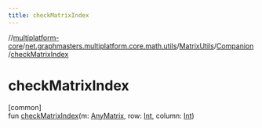 ```yaml
---
title: checkMatrixIndex
---
```

//[multiplatform-core](../../../../index.html)/[net.graphmasters.multiplatform.core.math.utils](../../index.html)/[MatrixUtils](../index.html)/[Companion](index.html)/[checkMatrixIndex](check-matrix-index.html)



# checkMatrixIndex



[common]\
fun [checkMatrixIndex](check-matrix-index.html)(m: [AnyMatrix](../../../net.graphmasters.multiplatform.core.math.linear/-any-matrix/index.html), row: [Int](https://kotlinlang.org/api/latest/jvm/stdlib/kotlin/-int/index.html), column: [Int](https://kotlinlang.org/api/latest/jvm/stdlib/kotlin/-int/index.html))




